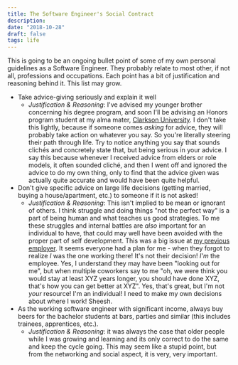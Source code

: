 ```yaml
---
title: The Software Engineer's Social Contract
description:
date: "2018-10-28"
draft: false
tags: life
---
```


This is going to be an ongoing bullet point of some of my own personal guidelines as a Software Engineer. They probably relate to most other, if not all, professions and occupations. Each point has a bit of justification and reasoning behind it. This list may grow.

- Take advice-giving seriously and explain it well
  - _Justification & Reasoning_: I've advised my younger brother concerning his degree program, and soon I'll be advising an Honors program student at my alma mater, [Clarkson University](https://www.clarkson.edu/). I don't take this lightly, because if someone comes _asking_ for advice, they will probably take action on whatever you say. So you're literally steering their path through life. Try to notice anything you say that sounds clichés and concretely state that, but being serious in your advice. I say this because whenever I received advice from elders or role models, it often sounded cliché, and then I went off and ignored the advice to do my own thing, only to find that the advice given was actually quite accurate and would have been quite helpful.
- Don't give specific advice on large life decisions (getting married, buying a house/apartment, etc.) to someone if it is not asked!
  - _Justification & Reasoning_: This isn't implied to be mean or ignorant of others. I think struggle and doing things "not the perfect way" is a part of being human and what teaches us good strategies. To me these struggles and internal battles are _also_ important for an individual to have, that could may well have been avoided with the proper part of self development. This was a big issue at [my previous employer](https://chrisfrew.in/blog/welp-i-did-it-i-quit/). It seems everyone had a plan for me - when they forgot to realize _I_ was the one working there! It's not their decision! _I'm_ the employee. Yes, I understand they may have been "looking out for me", but when multiple coworkers say to me "oh, we were think you would stay at least XYZ years longer, you should have done XYZ, that's how you can get better at XYZ". Yes, that's great, but I'm not _your_ resource! I'm an individual! I need to make my own decisions about where I work! Sheesh. 
-  As the working software engineer with significant income, always buy beers for the bachelor students at bars, parties and similar (this includes trainees, apprentices, etc.).
    - _Justification & Reasoning_: it was always the case that older people while I was growing and learning and its only correct to do the same and keep the cycle going. This may seem like a stupid point, but from the networking and social aspect, it is very, very important.